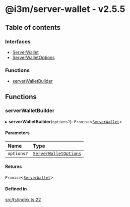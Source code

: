 # @i3m/server-wallet - v2.5.5

## Table of contents

### Interfaces

- [ServerWallet](interfaces/ServerWallet.md)
- [ServerWalletOptions](interfaces/ServerWalletOptions.md)

### Functions

- [serverWalletBuilder](API.md#serverwalletbuilder)

## Functions

### serverWalletBuilder

▸ **serverWalletBuilder**(`options?`): `Promise`<[`ServerWallet`](interfaces/ServerWallet.md)\>

#### Parameters

| Name | Type |
| :------ | :------ |
| `options?` | [`ServerWalletOptions`](interfaces/ServerWalletOptions.md) |

#### Returns

`Promise`<[`ServerWallet`](interfaces/ServerWallet.md)\>

#### Defined in

[src/ts/index.ts:22](https://gitlab.com/i3-market/code/wp3/t3.2/i3m-wallet-monorepo/-/blob/a7da93d/packages/server-wallet/src/ts/index.ts#L22)
